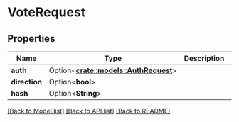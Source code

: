 # VoteRequest

## Properties

Name | Type | Description | Notes
------------ | ------------- | ------------- | -------------
**auth** | Option<[**crate::models::AuthRequest**](AuthRequest.md)> |  | [optional]
**direction** | Option<**bool**> |  | [optional]
**hash** | Option<**String**> |  | [optional]

[[Back to Model list]](../README.md#documentation-for-models) [[Back to API list]](../README.md#documentation-for-api-endpoints) [[Back to README]](../README.md)


